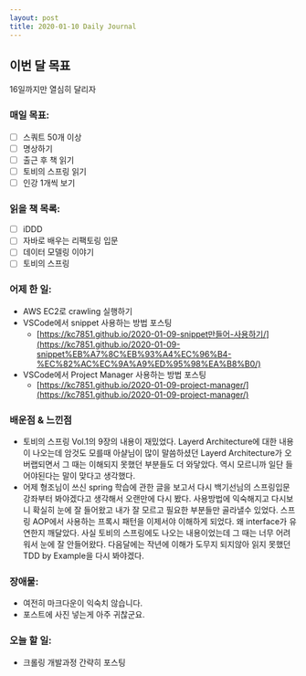 ```yaml
---
layout: post
title: 2020-01-10 Daily Journal
---
```


## 이번 달 목표
16일까지만 열심히 달리자

### 매일 목표:
- [ ] 스쿼트 50개 이상
- [ ] 명상하기
- [ ] 출근 후 책 읽기
- [ ] 토비의 스프링 읽기
- [ ] 인강 1개씩 보기

### 읽을 책 목록:
- [ ] iDDD
- [ ] 자바로 배우는 리팩토링 입문
- [ ] 데이터 모델링 이야기
- [ ] 토비의 스프링

### 어제 한 일:
* AWS EC2로 crawling 실행하기
* VSCode에서 snippet 사용하는 방법 포스팅
  * [https://kc7851.github.io/2020-01-09-snippet만들어-사용하기/](https://kc7851.github.io/2020-01-09-snippet%EB%A7%8C%EB%93%A4%EC%96%B4-%EC%82%AC%EC%9A%A9%ED%95%98%EA%B8%B0/)
* VSCode에서 Project Manager 사용하는 방법 포스팅
  * [https://kc7851.github.io/2020-01-09-project-manager/](https://kc7851.github.io/2020-01-09-project-manager/)

### 배운점 & 느낀점
* 토비의 스프링 Vol.1의 9장의 내용이 재밌었다. Layerd Architecture에 대한 내용이 나오는데 암것도 모를때 아샬님이 많이 말씀하셨던 Layerd Architecture가 오버랩되면서 그 때는 이해되지 못했던 부분들도 더 와닿았다. 역시 모르니까 일단 들어야된다는 말이 맞다고 생각했다.
* 어제 형조님이 쓰신 spring 학습에 관한 글을 보고서 다시 백기선님의 스프링입문 강좌부터 봐야겠다고 생각해서 오랜만에 다시 봤다. 사용방법에 익숙해지고 다시보니 확실히 눈에 잘 들어왔고 내가 잘 모르고 필요한 부분들만 골라낼수 있었다. 스프링 AOP에서 사용하는 프록시 패턴을 이제서야 이해하게 되었다. 왜 interface가 유연한지 깨달았다. 사실 토비의 스프링에도 나오는 내용이었는데 그 때는 너무 어려워서 눈에 잘 안들어왔다. 다음달에는 작년에 이해가 도무지 되지않아 읽지 못했던 TDD by Example을 다시 봐야겠다.

### 장애물:
* 여전히 마크다운이 익숙치 않습니다.
* 포스트에 사진 넣는게 아주 귀찮군요.

### 오늘 할 일:
* 크롤링 개발과정 간략히 포스팅